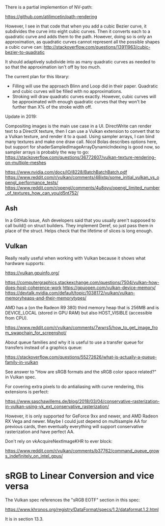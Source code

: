 
There is a partial implemention of NV-path:

https://github.com/atilimcetin/path-rendering

However, I see in that code that when you add a cubic Bezier curve, it subdivides the curve into
eight cubic curves. Then it converts each to a quadratic curve and adds them to the path. However,
doing so is only an approximation, as quadratic curves cannot represent all the possible shapes
a cubic curve can:
http://stackoverflow.com/questions/13911963/cubic-bezier-to-quadratic

It should adaptively subdivide into as many quadratic curves as needed to so that the
approximation isn't off by too much.

The current plan for this library:

- Filling will use the approach Blinn and Loop did in their paper. Quadratic and cubic curves will
  be filled with no approximations.
- Stroking will draw quadratic curves exactly. However, cubic curves will be approximated with
  enough quadratic curves that they won't be further than X% of the stroke width off.

Update in 2019:

Compositing images is the main use case in a UI. DirectWrite can render text to a DirectX texture, then I can use a Vulkan extension to convert that to a Vulkan texture, and render it to a quad. Using sampler arrays, I can bind many textures and make one draw call. Nicol Bolas describes options here, but support for shaderSampledImageArrayDynamicIndexing is good now, so sampler arrays is probably the way to go: https://stackoverflow.com/questions/36772607/vulkan-texture-rendering-on-multiple-meshes


https://www.nvidia.com/docs/IO/8228/BatchBatchBatch.pdf
https://www.reddit.com/r/vulkan/comments/48ixtp/some_initial_vulkan_vs_opengl_performance_tests/
https://www.reddit.com/r/opengl/comments/4u8qyv/opengl_limited_number_of_textures_how_can_you/d5nt752/

## Ash

In a GitHub issue, Ash developers said that you usually aren't supposed to call build() on struct builders. They implement Deref, so just pass them in place of the struct. Helps check that the lifetime of slices is long enough.

## Vulkan

Really really useful when working with Vulkan because it shows what hardware supports:

https://vulkan.gpuinfo.org/

https://computergraphics.stackexchange.com/questions/7504/vulkan-how-does-host-coherence-work
https://gpuopen.com/vulkan-device-memory/
https://devtalk.nvidia.com/default/topic/1038172/vulkan/vulkan-memoryheaps-and-their-memorytypes/

AMD has a (on the Radeon R9 380) third memory heap that is 256MB and is DEVICE_LOCAL (stored in GPU RAM) but also HOST_VISIBLE (accessible from CPU).

https://www.reddit.com/r/vulkan/comments/7wwrs5/how_to_get_image_from_swapchain_for_screenshot/

About queue families and why it is useful to use a transfer queue for transfers instead of a graphics queue:

https://stackoverflow.com/questions/55272626/what-is-actually-a-queue-family-in-vulkan

See answer to "How are sRGB formats and the sRGB color space related?" in Vulkan spec.

For covering extra pixels to do antialiasing with curve rendering, this extensions is perfect:

https://www.saschawillems.de/blog/2018/03/04/conservative-rasterization-in-vulkan-using-vk_ext_conservative_rasterization/

However, it is only supported for GeForce 9xx and newer, and AMD Radeon RX Vega and newer. Maybe I could just depend on multisample AA for previous cards, then eventually everything will support conservative rasterization and have perfect AA.

Don't rely on vkAcquireNextImageKHR to ever block:

https://www.reddit.com/r/vulkan/comments/b37762/command_queue_grows_indefinitely_on_intel_gpus/

# sRGB to Linear Conversion and vice versa

The Vulkan spec references the "sRGB EOTF" section in this spec:

https://www.khronos.org/registry/DataFormat/specs/1.2/dataformat.1.2.html

It is in section 13.3.

